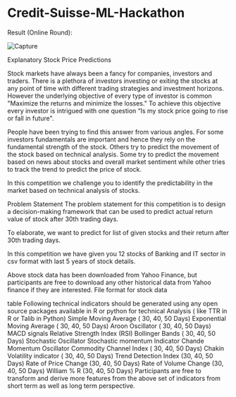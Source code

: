 # Credit-Suisse-ML-Hackathon

Result (Online Round): 

![Capture](https://user-images.githubusercontent.com/24243687/57059309-59616d80-6cd2-11e9-98dd-3d5f60cbea6b.PNG)

Explanatory Stock Price Predictions

Stock markets have always been a fancy for companies, investors and traders. There is a plethora of investors investing or exiting the stocks at any point of time with different trading strategies and investment horizons. However the underlying objective of every type of investor is common "Maximize the returns and minimize the losses." To achieve this objective every investor is intrigued with one question “Is my stock price going to rise or fall in future".

People have been trying to find this answer from various angles. For some investors fundamentals are important and hence they rely on the fundamental strength of the stock. Others try to predict the movement of the stock based on technical analysis. Some try to predict the movement based on news about stocks and overall market sentiment while other tries to track the trend to predict the price of stock.

In this competition we challenge you to identify the predictability in the market based on technical analysis of stocks.

Problem Statement
The problem statement for this competition is to design a decision-making framework that can be used to predict actual return value of stock after 30th trading days.

To elaborate, we want to predict for list of given stocks and their return after 30th trading days.

In this competition we have given you 12 stocks of Banking and IT sector in csv format with last 5 years of stock details.

Above stock data has been downloaded from Yahoo Finance, but participants are free to download any other historical data from Yahoo finance if they are interested.
File format for stock data

table
Following technical indicators should be generated using any open source packages available in R or python for technical Analysis ( like TTR in R or Talib in Python)
Simple Moving Average ( 30, 40, 50 Days)
Exponential Moving Average ( 30, 40, 50 Days)
Aroon Oscillator ( 30, 40, 50 Days)
MACD signals
Relative Strength Index (RSI)
Bollinger Bands ( 30, 40, 50 Days)
Stochastic Oscillator
Stochastic momentum Indicator
Chande Momentum Oscillator
Commodity Channel Index ( 30, 40, 50 Days)
Chakin Volatility indicator ( 30, 40, 50 Days)
Trend Detection Index (30, 40, 50 Days)
Rate of Price Change (30, 40, 50 Days)
Rate of Volume Change (30, 40, 50 Days)
William % R (30, 40, 50 Days)
Participants are free to transform and derive more features from the above set of indicators from short term as well as long term perspective.


